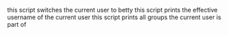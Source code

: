 this script switches the current user to betty
this script prints the effective username of the current user
this script prints all groups the current user is part of
